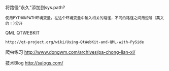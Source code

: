 将路径“永久"添加到sys.path?

	使用PYTHONPATH环境变量，在这个环境变量中输入相关的路径，不同的路径之间用逗号（英文的！)分开
	
QML QTWEBKIT

	http://qt-project.org/wiki/Using-QtWebKit-and-QML-with-PySide
	
爬虫练习
	http://www.dongwm.com/archives/pa-chong-lian-xi/	
	
	
	
技术Blog
	http://salogs.com/
